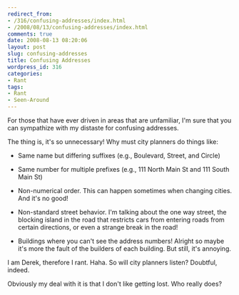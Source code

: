 ```yaml
---
redirect_from:
- /316/confusing-addresses/index.html
- /2008/08/13/confusing-addresses/index.html
comments: true
date: 2008-08-13 08:20:06
layout: post
slug: confusing-addresses
title: Confusing Addresses
wordpress_id: 316
categories:
- Rant
tags:
- Rant
- Seen-Around
---
```


For those that have ever driven in areas that are unfamiliar, I'm sure that you can sympathize with my distaste for confusing addresses.

The thing is, it's so unnecessary!  Why must city planners do things like:




  * Same name but differing suffixes (e.g., Boulevard, Street, and Circle)


  * Same number for multiple prefixes (e.g., 111 North Main St and 111 South Main St)


  * Non-numerical order.  This can happen sometimes when changing cities.  And it's no good!


  * Non-standard street behavior.  I'm talking about the one way street, the blocking island in the road that restricts cars from entering roads from certain directions, or even a strange break in the road!


  * Buildings where you can't see the address numbers!  Alright so maybe it's more the fault of the builders of each building.  But still, it's annoying.



I am Derek, therefore I rant.  Haha.  So will city planners listen?  Doubtful, indeed.

Obviously my deal with it is that I don't like getting lost.  Who really does?
